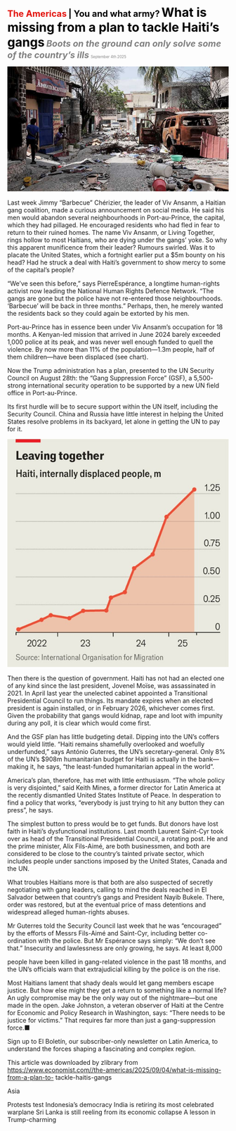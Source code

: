 <span style="color:#E3120B; font-size:14.9pt; font-weight:bold;">The Americas</span> <span style="color:#000000; font-size:14.9pt; font-weight:bold;">| You and what army?</span>
<span style="color:#000000; font-size:21.0pt; font-weight:bold;">What is missing from a plan to tackle Haiti’s gangs</span>
<span style="color:#808080; font-size:14.9pt; font-weight:bold; font-style:italic;">Boots on the ground can only solve some of the country’s ills</span>
<span style="color:#808080; font-size:6.2pt;">September 4th 2025</span>

![](../images/022_What_is_missing_from_a_plan_to_tackle_Haitis_gangs/p0096_img01.jpeg)

Last week Jimmy “Barbecue” Chérizier, the leader of Viv Ansanm, a Haitian gang coalition, made a curious announcement on social media. He said his men would abandon several neighbourhoods in Port-au-Prince, the capital, which they had pillaged. He encouraged residents who had fled in fear to return to their ruined homes. The name Viv Ansanm, or Living Together, rings hollow to most Haitians, who are dying under the gangs’ yoke. So why this apparent munificence from their leader? Rumours swirled. Was it to placate the United States, which a fortnight earlier put a $5m bounty on his head? Had he struck a deal with Haiti’s government to show mercy to some of the capital’s people?

“We’ve seen this before,” says PierreEspérance, a longtime human-rights activist now leading the National Human Rights Defence Network. “The gangs are gone but the police have not re-entered those neighbourhoods. ‘Barbecue’ will be back in three months.” Perhaps, then, he merely wanted the residents back so they could again be extorted by his men.

Port-au-Prince has in essence been under Viv Ansanm’s occupation for 18 months. A Kenyan-led mission that arrived in June 2024 barely exceeded 1,000 police at its peak, and was never well enough funded to quell the violence. By now more than 11% of the population—1.3m people, half of them children—have been displaced (see chart).

Now the Trump administration has a plan, presented to the UN Security Council on August 28th: the “Gang Suppression Force” (GSF), a 5,500- strong international security operation to be supported by a new UN field office in Port-au-Prince.

Its first hurdle will be to secure support within the UN itself, including the Security Council. China and Russia have little interest in helping the United States resolve problems in its backyard, let alone in getting the UN to pay for it.

![](../images/022_What_is_missing_from_a_plan_to_tackle_Haitis_gangs/p0097_img01.jpeg)

Then there is the question of government. Haiti has not had an elected one of any kind since the last president, Jovenel Moïse, was assassinated in 2021. In April last year the unelected cabinet appointed a Transitional Presidential Council to run things. Its mandate expires when an elected president is again installed, or in February 2026, whichever comes first. Given the probability that gangs would kidnap, rape and loot with impunity during any poll, it is clear which would come first.

And the GSF plan has little budgeting detail. Dipping into the UN’s coffers would yield little. “Haiti remains shamefully overlooked and woefully underfunded,” says António Guterres, the UN’s secretary-general. Only 8% of the UN’s $908m humanitarian budget for Haiti is actually in the bank— making it, he says, “the least-funded humanitarian appeal in the world”.

America’s plan, therefore, has met with little enthusiasm. “The whole policy is very disjointed,” said Keith Mines, a former director for Latin America at the recently dismantled United States Institute of Peace. In desperation to find a policy that works, “everybody is just trying to hit any button they can press”, he says.

The simplest button to press would be to get funds. But donors have lost faith in Haiti’s dysfunctional institutions. Last month Laurent Saint-Cyr took over as head of the Transitional Presidential Council, a rotating post. He and the prime minister, Alix Fils-Aimé, are both businessmen, and both are considered to be close to the country’s tainted private sector, which includes people under sanctions imposed by the United States, Canada and the UN.

What troubles Haitians more is that both are also suspected of secretly negotiating with gang leaders, calling to mind the deals reached in El Salvador between that country’s gangs and President Nayib Bukele. There, order was restored, but at the eventual price of mass detentions and widespread alleged human-rights abuses.

Mr Guterres told the Security Council last week that he was “encouraged” by the efforts of Messrs Fils-Aimé and Saint-Cyr, including better co- ordination with the police. But Mr Espérance says simply: “We don’t see that.” Insecurity and lawlessness are only growing, he says. At least 8,000

people have been killed in gang-related violence in the past 18 months, and the UN’s officials warn that extrajudicial killing by the police is on the rise.

Most Haitians lament that shady deals would let gang members escape justice. But how else might they get a return to something like a normal life? An ugly compromise may be the only way out of the nightmare—but one made in the open. Jake Johnston, a veteran observer of Haiti at the Centre for Economic and Policy Research in Washington, says: “There needs to be justice for victims.” That requires far more than just a gang-suppression force.■

Sign up to El Boletín, our subscriber-only newsletter on Latin America, to understand the forces shaping a fascinating and complex region.

This article was downloaded by zlibrary from https://www.economist.com//the-americas/2025/09/04/what-is-missing-from-a-plan-to- tackle-haitis-gangs

Asia

Protests test Indonesia’s democracy India is retiring its most celebrated warplane Sri Lanka is still reeling from its economic collapse A lesson in Trump-charming